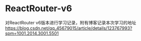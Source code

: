 # ReactRouter-v6
对ReactRouter v6版本进行学习记录，附有博客记录本次学习的地址
https://blog.csdn.net/qq_45679015/article/details/123767993?spm=1001.2014.3001.5501
